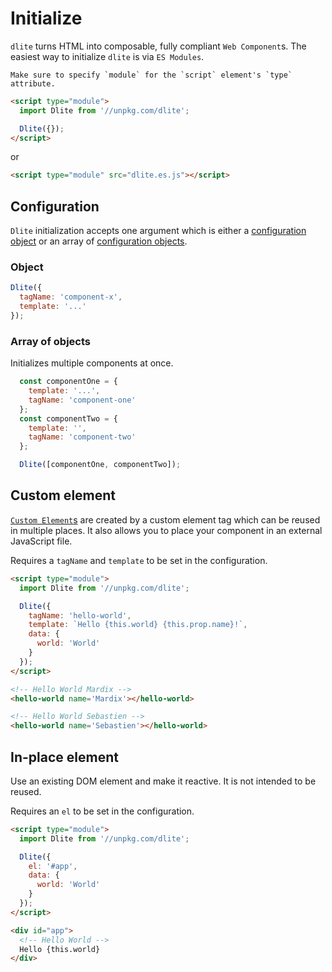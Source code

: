 # Initialize

`dlite` turns HTML into composable, fully compliant `Web Component`s. The easiest way to initialize `dlite` is via `ES Modules`.

```{note}
Make sure to specify `module` for the `script` element's `type` attribute.
```

```html
<script type="module">
  import Dlite from '//unpkg.com/dlite';

  Dlite({});
</script>
```

or

```html 
<script type="module" src="dlite.es.js"></script>
```

## Configuration

`Dlite` initialization accepts one argument which is either a [configuration object](configuration.md) or an array of [configuration objects](configuration.md).

### Object

```js
Dlite({
  tagName: 'component-x',
  template: '...'
});
```

### Array of objects

Initializes multiple components at once.

```js
  const componentOne = {
    template: '...',
    tagName: 'component-one'
  };
  const componentTwo = {
    template: '',
    tagName: 'component-two'
  };

  Dlite([componentOne, componentTwo]);
```

## Custom element

[`Custom Element`s](https://developer.mozilla.org/en-US/docs/Web/Web_Components/Using_custom_elements) are created by a custom element tag which can be reused in multiple places. It also allows you to place your component in an external JavaScript file.

Requires a `tagName` and `template` to be set in the configuration.

```html
<script type="module">
  import Dlite from '//unpkg.com/dlite';

  Dlite({
    tagName: 'hello-world',
    template: `Hello {this.world} {this.prop.name}!`,
    data: {
      world: 'World'
    }
  });
</script>

<!-- Hello World Mardix -->
<hello-world name='Mardix'></hello-world>

<!-- Hello World Sebastien -->
<hello-world name='Sebastien'></hello-world>
```

## In-place element

Use an existing DOM element and make it reactive. It is not intended to be reused.

Requires an `el` to be set in the configuration.

```html
<script type="module">
  import Dlite from '//unpkg.com/dlite';

  Dlite({
    el: '#app',
    data: {
      world: 'World'
    }
  });
</script>

<div id="app">
  <!-- Hello World -->
  Hello {this.world}
</div>
```
